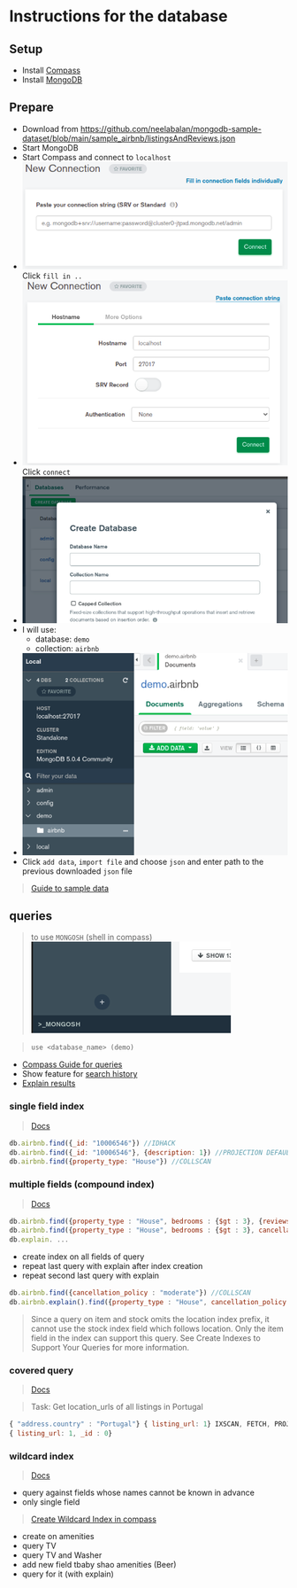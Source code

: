 # Instructions for the database 

## Setup
- Install [Compass](https://docs.mongodb.com/compass/master/install/)
- Install [MongoDB](https://docs.mongodb.com/manual/administration/install-community/)

## Prepare
- Download from https://github.com/neelabalan/mongodb-sample-dataset/blob/main/sample_airbnb/listingsAndReviews.json
- Start MongoDB
- Start Compass and connect to `localhost` 
- ![Click Fill connection string button](./img/localhost_overview.png) Click `fill in ..` 
- ![Window to set connection string values](./img/localhost_fill_connection_string.png)  Click `connect`
- ![Create new database to import data](./img/create_database.png)
- I will use: 
  - database: `demo`
  - collection: `airbnb`
- ![Select collection](./img/select_collection.png)
- Click `add data`, `import file` and choose `json` and enter path to the previous downloaded `json` file

> [Guide to sample data](https://docs.atlas.mongodb.com/sample-data/sample-airbnb/)

## queries
>to use `MONGOSH` (shell in compass)
>![Click mongosh](./img/open_mongosh.png)

>```javascript
>use <database_name> (demo)
>```

- [Compass Guide for queries](https://docs.mongodb.com/compass/current/query/filter/)
- Show feature for [search history](https://docs.mongodb.com/compass/master/query/queries/)
- [Explain results](https://docs.mongodb.com/manual/reference/explain-results/)

### single field index
> [Docs](https://docs.mongodb.com/manual/core/index-single/)

```javascript
db.airbnb.find({_id: "10006546"}) //IDHACK
db.airbnb.find({_id: "10006546"}, {description: 1}) //PROJECTION DEFAULT
db.airbnb.find({property_type: "House"}) //COLLSCAN
```

### multiple fields (compound index)
> [Docs](https://docs.mongodb.com/manual/core/index-compound/)

```javascript
db.airbnb.find({property_type : "House", bedrooms : {$gt : 3}, {reviews : 0, amenities: 0}})
db.airbnb.find({property_type : "House", bedrooms : {$gt : 3}, cancellation_policy : {$in : ["moderate", "flexible"]}}, {reviews : 0, amenities: 0})
db.explain. ...
```

- create index on all fields of query
- repeat last query with explain after index creation
- repeat second last query with explain

```javascript
db.airbnb.find({cancellation_policy : "moderate"}) //COLLSCAN
db.airbnb.explain().find({property_type : "House", cancellation_policy : {$in : ["moderate", "flexible"]}}) IXSCAN
```
> Since a query on item and stock omits the location index prefix, it cannot use the stock index field which follows location. Only the item field in the index can support this query. See Create Indexes to Support Your Queries for more information.

### covered query
> [Docs](https://docs.mongodb.com/manual/core/query-optimization/#std-label-read-operations-covered-query)

> Task: Get location_urls of all listings in Portugal

```javascript
{ "address.country" : "Portugal"} { listing_url: 1} IXSCAN, FETCH, PROJECTION
{ listing_url: 1, _id : 0}
```

### wildcard index
> [Docs](https://docs.mongodb.com/manual/core/index-wildcard/) 
- query against fields whose names cannot be known in advance
- only single field
> [Create Wildcard Index in compass](https://docs.mongodb.com/compass/master/indexes/#std-label-compass-wildcard-index)

- create on amenities 
- query TV
- query TV and Washer
- add new field tbaby shao amenities (Beer)
- query for it (with explain)
